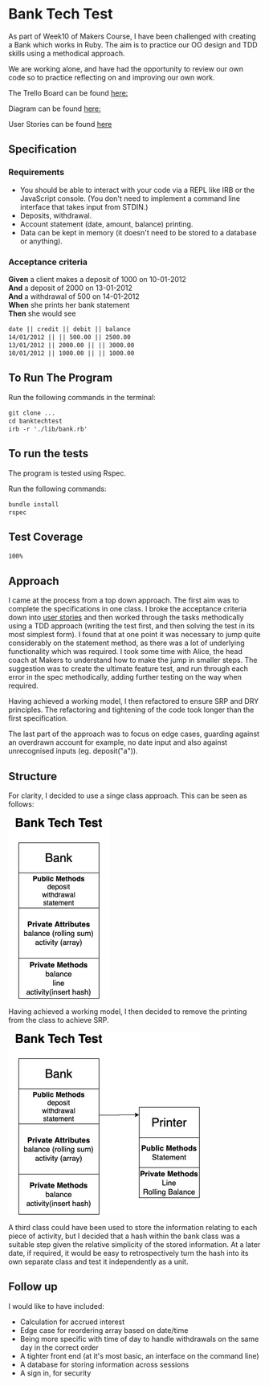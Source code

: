 # Bank Tech Test

As part of Week10 of Makers Course, I have been challenged with creating a Bank which works in Ruby. The aim is to practice our OO design and TDD skills using a methodical approach.

We are working alone, and have had the opportunity to review our own code so to practice reflecting on and improving our own work. 

The Trello Board can be found [here:](https://trello.com/c/po3loDD4/5-link-to-requirement)

Diagram can be found [here:](https://drive.google.com/file/d/1s23sRsFZ9sNXO4XqoVIz5WeLyjlkiwhS/view?usp=sharing)

User Stories can be found [here](https://docs.google.com/document/d/1R48fuoj0gbGOVL8Bn1dq-9qFzUY3SBDPvUp43D-pg4E/edit?usp=sharing)

## Specification

### Requirements

* You should be able to interact with your code via a REPL like IRB or the JavaScript console.  (You don't need to implement a command line interface that takes input from STDIN.)
* Deposits, withdrawal.
* Account statement (date, amount, balance) printing.
* Data can be kept in memory (it doesn't need to be stored to a database or anything).

### Acceptance criteria

**Given** a client makes a deposit of 1000 on 10-01-2012  
**And** a deposit of 2000 on 13-01-2012  
**And** a withdrawal of 500 on 14-01-2012  
**When** she prints her bank statement  
**Then** she would see

```
date || credit || debit || balance
14/01/2012 || || 500.00 || 2500.00
13/01/2012 || 2000.00 || || 3000.00
10/01/2012 || 1000.00 || || 1000.00
```

## To Run The Program

Run the following commands in the terminal:

```
git clone ...
cd banktechtest
irb -r './lib/bank.rb'
```

## To run the tests

The program is tested using Rspec. 

Run the following commands: 

```
bundle install
rspec
```

## Test Coverage

```
100%
```

## Approach

I came at the process from a top down approach. The first aim was to complete the specifications in one class. I broke the acceptance criteria down into [user stories](https://docs.google.com/document/d/1R48fuoj0gbGOVL8Bn1dq-9qFzUY3SBDPvUp43D-pg4E/edit?usp=sharing) and then worked through the tasks methodically using a TDD approach (writing the test first, and then solving the test in its most simplest form). I found that at one point it was necessary to jump quite considerably on the statement method, as there was a lot of underlying functionality which was required. I took some time with Alice, the head coach at Makers to understand how to make the jump in smaller steps. The suggestion was to create the ultimate feature test, and run through each error in the spec methodically, adding further testing on the way when required.

Having achieved a working model, I then refactored to ensure SRP and DRY principles. The refactoring and tightening of the code took longer than the first specification.

The last part of the approach was to focus on edge cases, guarding against an overdrawn account for example, no date input and also against unrecognised inputs (eg. deposit("a")).

## Structure

For clarity, I decided to use a singe class approach. This can be seen as follows:

![image1](https://github.com/samlandman/bank/blob/master/images/img1.png)

Having achieved a working model, I then decided to remove the printing from the class to achieve SRP. 

![image2](https://github.com/samlandman/bank/blob/master/images/img2.png)

A third class could have been used to store the information relating to each piece of activity, but I decided that a hash within the bank class was a suitable step given the relative simplicity of the stored information. At a later date, if required, it would be easy to retrospectively turn the hash into its own separate class and test it independently as a unit. 

## Follow up

I would like to have included:

- Calculation for accrued interest
- Edge case for reordering array based on date/time
- Being more specific with time of day to handle withdrawals on the same day in the correct order
- A tighter front end (at it's most basic, an interface on the command line)
- A database for storing information across sessions
- A sign in, for security




